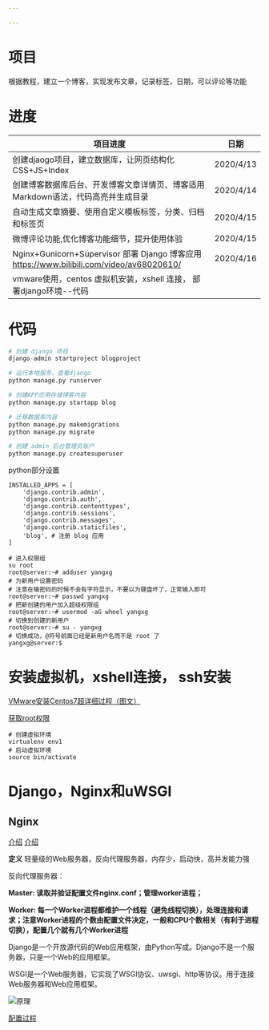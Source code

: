 ```yaml
---

---
```


# 项目

根据教程，建立一个博客，实现发布文章，记录标签，日期，可以评论等功能



# 进度

| 项目进度                                                     | 日期      |
| ------------------------------------------------------------ | --------- |
| 创建djaogo项目，建立数据库，让网页结构化CSS+JS+Index         | 2020/4/13 |
| 创建博客数据库后台、开发博客文章详情页、博客适用Markdown语法，代码高亮并生成目录 | 2020/4/14 |
| 自动生成文章摘要、使用自定义模板标签，分类、归档和标签页     | 2020/4/15 |
| 微博评论功能,优化博客功能细节，提升使用体验                  | 2020/4/15 |
| Nginx+Gunicorn+Supervisor 部署 Django 博客应用 https://www.bilibili.com/video/av68020610/ | 2020/4/16 |
| vmware使用，centos 虚拟机安装，xshell 连接， 部署django环境--代码 |           |



# 代码

```python
# 创建 django 项目
django-admin startproject blogproject

# 运行本地服务，查看django
python manage.py runserver

# 创建APP应用存储博客内容
python manage.py startapp blog

# 迁移数据库内容
python manage.py makemigrations
python manage.py migrate

# 创建 admin 后台管理员账户
python manage.py createsuperuser

```



python部分设置

```
INSTALLED_APPS = [
    'django.contrib.admin',
    'django.contrib.auth',
    'django.contrib.contenttypes',
    'django.contrib.sessions',
    'django.contrib.messages',
    'django.contrib.staticfiles',
    'blog', # 注册 blog 应用
]
```

```shell
# 进入权限组
su root
root@server:~# adduser yangxg
# 为新用户设置密码
# 注意在输密码的时候不会有字符显示，不要以为键盘坏了，正常输入即可
root@server:~# passwd yangxg
# 把新创建的用户加入超级权限组
root@server:~# usermod -aG wheel yangxg
# 切换到创建的新用户
root@server:~# su - yangxg
# 切换成功，@符号前面已经是新用户名而不是 root 了
yangxg@server:$
```



# 安装虚拟机，xshell连接， ssh安装

[VMware安装Centos7超详细过程（图文）](https://blog.csdn.net/babyxue/article/details/80970526?depth_1-utm_source=distribute.pc_relevant.none-task-blog-BlogCommendFromBaidu-1&utm_source=distribute.pc_relevant.none-task-blog-BlogCommendFromBaidu-1)

[获取root权限](https://blog.csdn.net/xy_myy/article/details/81173184?depth_1-utm_source=distribute.pc_relevant.none-task-blog-BlogCommendFromBaidu-1&utm_source=distribute.pc_relevant.none-task-blog-BlogCommendFromBaidu-1)

```shell
# 创建虚拟环境
virtualenv env1
# 启动虚拟环境
source bin/activate

```

# Django，Nginx和uWSGI

## Nginx

[介绍](https://zhuanlan.zhihu.com/p/34943332) [介绍](https://juejin.im/post/5e982d4b51882573b0474c07)

**定义** 轻量级的Web服务器，反向代理服务器，内存少，启动快，高并发能力强

反向代理服务器： 

**Master: 读取并验证配置文件nginx.conf；管理worker进程；**

**Worker: 每一个Worker进程都维护一个线程（避免线程切换），处理连接和请求；注意Worker进程的个数由配置文件决定，一般和CPU个数相关（有利于进程切换），配置几个就有几个Worker进程**

Django是一个开放源代码的Web应用框架，由Python写成。Django不是一个服务器，只是一个Web的应用框架。

WSGI是一个Web服务器，它实现了WSGI协议、uwsgi、http等协议。用于连接Web服务器和Web应用框架。

![原理](https://img-blog.csdn.net/20181008155327375?watermark/2/text/aHR0cHM6Ly9ibG9nLmNzZG4ubmV0L3lpbG92ZXhpbmc=/font/5a6L5L2T/fontsize/400/fill/I0JBQkFCMA==/dissolve/70)

[配置过程](https://blog.csdn.net/yilovexing/article/details/82969103?utm_medium=distribute.pc_relevant.none-task-blog-BlogCommendFromBaidu-2&depth_1-utm_source=distribute.pc_relevant.none-task-blog-BlogCommendFromBaidu-2)




